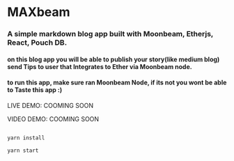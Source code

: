 # MAXbeam
### A simple markdown blog app built with Moonbeam, Etherjs, React, Pouch DB.


#### on this blog app you will be able to publish your story(like medium blog) send Tips to user that Integrates to Ether via Moonbeam node.

#### to run this app, make sure ran Moonbeam Node, if its not you wont be able to Taste this app  :)

LIVE DEMO: COOMING SOON

VIDEO DEMO: COOMING SOON

```jsx

yarn install

yarn start
```

